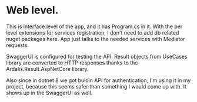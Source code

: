 # Web level.
This is interface level of the app, and it has Program.cs in it.
With the per level extensions for services registration, I don't need to add db related nuget packages here.
App just talks to the needed services with Mediator requests.

SwaggerUI is configured for testing the API.
Result objects from UseCases library are converted to HTTP responses thanks to the Ardalis.Result.AspNetCore library.

Also since in dotnet 8 we got buldin API for authentication,
I'm using it in my project, because this seems safer than something I would come up with.
It shows up in the SwaggerUI as well.

